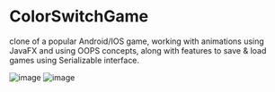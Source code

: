 # ColorSwitchGame
clone of a popular Android/IOS game, working with animations using JavaFX and using OOPS concepts, along with features to save & load games using Serializable interface.

![image](https://user-images.githubusercontent.com/58323002/124373807-2b618480-dcb3-11eb-80ea-58e31f54b624.png)
![image](https://user-images.githubusercontent.com/58323002/124373815-3caa9100-dcb3-11eb-8403-c53b6335b442.png)

